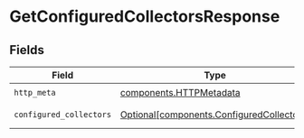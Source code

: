 # GetConfiguredCollectorsResponse


## Fields

| Field                                                                                        | Type                                                                                         | Required                                                                                     | Description                                                                                  |
| -------------------------------------------------------------------------------------------- | -------------------------------------------------------------------------------------------- | -------------------------------------------------------------------------------------------- | -------------------------------------------------------------------------------------------- |
| `http_meta`                                                                                  | [components.HTTPMetadata](../../models/components/httpmetadata.md)                           | :heavy_check_mark:                                                                           | N/A                                                                                          |
| `configured_collectors`                                                                      | [Optional[components.ConfiguredCollectors]](../../models/components/configuredcollectors.md) | :heavy_minus_sign:                                                                           | a list of any objects                                                                        |